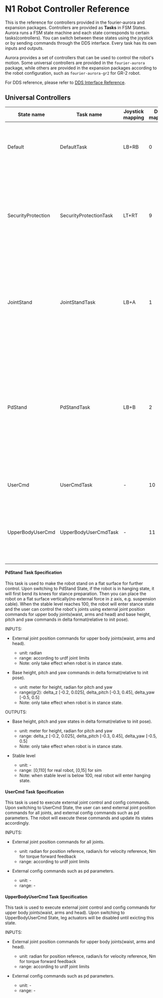 # N1 Robot Controller Reference

This is the reference for controllers provided in the fourier-aurora and expansion packages. Controllers are provided as **Tasks** in FSM States. Aurora runs a FSM state machine and each state corresponds to certain tasks(controllers). You can switch between these states using the joystick or by sending commands through the DDS interface. Every task has its own inputs and outputs.

Aurora provides a set of controllers that can be used to control the robot's motion. Some universal controllers are provided in the `fourier-aurora` package, while others are provided in the expansion packages according to the robot configuration, such as `fourier-aurora-gr2` for GR-2 robot.

For DDS reference, please refer to [DDS Interface Reference](aurora_dds_reference_EN.md).

## Universal Controllers

State name | Task name | Joystick mapping | DDS mapping | Description
-----------|-----------|------------------|------------|------------
Default | DefaultTask | LB+RB | 0 | Default state, do nothing, used as the default state after starting the FSM.
SecurityProtection | SecurityProtectionTask | LT+RT | 9 | Safety state, stops all actuators for emergency situations. Will reactivate the actuators when exiting this state.
JointStand | JointStandTask | LB+A | 1 | All actuators move to zero position. Used to check if all actuator joints are working properly and zero calibrations are done.
PdStand | PdStandTask | LB+B | 2 | Robot stand on flat surface, supports external joint position commands for upper body joints(waist, arms and head) and stand pose adjustment including base height, pitch and yaw. 
UserCmd | UserCmdTask | - | 10 | Excute external joint control and config commands.
UpperBodyUserCmd | UpperBodyUserCmdTask | - | 11 | Excute external joint control and config commands for upper body joints(waist, arms and head).

#### PdStand Task Specification

This task is used to make the robot stand on a flat surface for further control. Upon switching to PdStand State, if the robot is in hanging state, it will first bend its knees for stance preparation. Then you can place the robot on a flat surface vertically(no external force in z axis, e.g. suspension cable). When the stable level reaches 100, the robot will enter stance state and the user can control the robot's joints using external joint position commands for upper body joints(waist, arms and head) and base height, pitch and yaw commands in delta format(relative to init pose).

INPUTS:
- External joint position commands for upper body joints(waist, arms and head).
    - unit: radian
    - range: according to urdf joint limits
    - Note: only take effect when robot is in stance state.

- Base height, pitch and yaw commands in delta format(relative to init pose).
    - unit: meter for height, radian for pitch and yaw
    - range(gr2): delta_z [-0.2, 0.025], delta_pitch [-0.3, 0.45], delta_yaw [-0.5, 0.5]
    - Note: only take effect when robot is in stance state.

OUTPUTS:
- Base height, pitch and yaw states in delta format(relative to init pose).
    - unit: meter for height, radian for pitch and yaw
    - range: delta_z [-0.2, 0.025], delta_pitch [-0.3, 0.45], delta_yaw [-0.5, 0.5]
    - Note: only take effect when robot is in stance state.

- Stable level 
    - unit: -
    - range: [0,110] for real robot, [0,15] for sim
    - Note: when stable level is below 100, real robot will enter hanging state.

#### UserCmd Task Specification

This task is used to execute external joint control and config commands. Upon switching to UserCmd State, the user can send external joint position commands for all joints, and external config commands such as pd parameters. The robot will execute these commands and update its states accordingly.

INPUTS:
- External joint position commands for all joints.
    - unit: radian for position referece, radian/s for velocity reference, Nm for torque forward feedback
    - range: according to urdf joint limits

- External config commands such as pd parameters.
    - unit: -
    - range: -

#### UpperBodyUserCmd Task Specification

This task is used to execute external joint control and config commands for upper body joints(waist, arms and head). Upon switching to UpperBodyUserCmd State, leg actuators will be disabled until exicting this state. 

INPUTS:
- External joint position commands for upper body joints(waist, arms and head).
    - unit: radian for position referece, radian/s for velocity reference, Nm for torque forward feedback
    - range: according to urdf joint limits

- External config commands such as pd parameters.
    - unit: -
    - range: -
